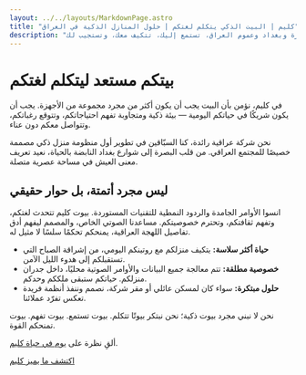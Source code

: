 ```yaml
---
layout: ../../layouts/MarkdownPage.astro
title: "كليم | البيت الذكي يتكلم لغتكم | حلول المنازل الذكية في العراق"
description: "اختبر مستقبل الحياة العصرية مع كليم، الشركة العراقية الرائدة في ابتكار المنازل الذكية. نصمم بيئات ذكية في البصرة وبغداد وعموم العراق، تستمع إليك، تتكيف معك، وتستجيب لك."
---
```


# بيتكم مستعد ليتكلم لغتكم

في كليم، نؤمن بأن البيت يجب أن يكون أكثر من مجرد مجموعة من الأجهزة. يجب أن يكون شريكًا في حياتكم اليومية — بيئة ذكية ومتجاوبة تفهم احتياجاتكم، وتتوقع رغباتكم، وتتواصل معكم دون عناء.

نحن شركة عراقية رائدة، كنا السبّاقين في تطوير أول منظومة منزل ذكي مصممة خصيصًا للمجتمع العراقي. من قلب البصرة إلى شوارع بغداد النابضة بالحياة، نعيد تعريف معنى العيش في مساحة عصرية متصلة.

## ليس مجرد أتمتة، بل حوار حقيقي

انسوا الأوامر الجامدة والردود النمطية للتقنيات المستوردة. بيوت كليم تتحدث لغتكم، وتفهم ثقافتكم، وتحترم خصوصيتكم. مساعدنا الصوتي الخاص، والمصمم ليفهم أدق تفاصيل اللهجة العراقية، يمنحكم تحكمًا سلسًا لا مثيل له.

- **حياة أكثر سلاسة:** يتكيف منزلكم مع روتينكم اليومي، من إشراقة الصباح التي تستقبلكم إلى هدوء الليل الآمن.
- **خصوصية مطلقة:** تتم معالجة جميع البيانات والأوامر الصوتية محليًا، داخل جدران منزلكم. حياتكم ستبقى ملككم وحدكم.
- **حلول مبتكرة:** سواء كان لمسكن عائلي أو مقر شركة، نصمم وننفذ أنظمة فريدة تعكس تفرّد عملائنا.

نحن لا نبني مجرد بيوت ذكية؛ نحن نبتكر بيوتًا تتكلم. بيوت تستمع. بيوت تفهم. بيوت تمنحكم القوة.

ألقِ نظرة على [يوم في حياة كليم](/ar/day-in-the-life).

[اكتشف ما يميز كليم](/ar/features)